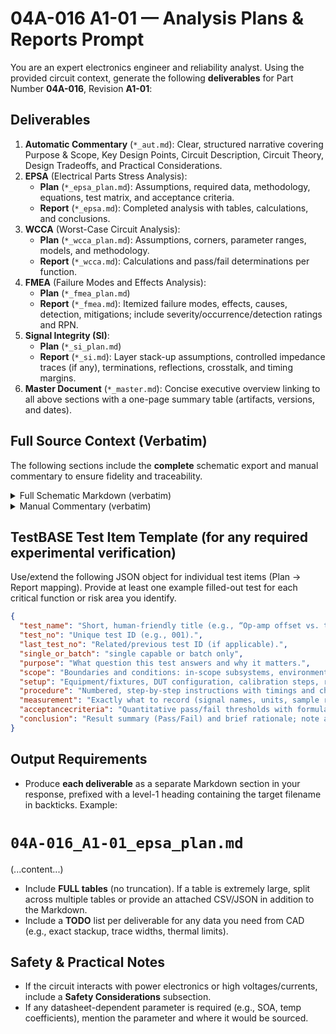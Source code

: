 # 04A-016 A1-01 — Analysis Plans & Reports Prompt
You are an expert electronics engineer and reliability analyst. Using the provided circuit context, generate the following **deliverables** for Part Number **04A-016**, Revision **A1-01**:
## Deliverables
1. **Automatic Commentary** (`*_aut.md`): Clear, structured narrative covering Purpose & Scope, Key Design Points, Circuit Description, Circuit Theory, Design Tradeoffs, and Practical Considerations.
2. **EPSA** (Electrical Parts Stress Analysis):
   - **Plan** (`*_epsa_plan.md`): Assumptions, required data, methodology, equations, test matrix, and acceptance criteria.
   - **Report** (`*_epsa.md`): Completed analysis with tables, calculations, and conclusions.
3. **WCCA** (Worst-Case Circuit Analysis):
   - **Plan** (`*_wcca_plan.md`): Assumptions, corners, parameter ranges, models, and methodology.
   - **Report** (`*_wcca.md`): Calculations and pass/fail determinations per function.
4. **FMEA** (Failure Modes and Effects Analysis):
   - **Plan** (`*_fmea_plan.md`)
   - **Report** (`*_fmea.md`): Itemized failure modes, effects, causes, detection, mitigations; include severity/occurrence/detection ratings and RPN.
5. **Signal Integrity (SI)**:
   - **Plan** (`*_si_plan.md`)
   - **Report** (`*_si.md`): Layer stack-up assumptions, controlled impedance traces (if any), terminations, reflections, crosstalk, and timing margins.
6. **Master Document** (`*_master.md`): Concise executive overview linking to all above sections with a one-page summary table (artifacts, versions, and dates).

## Full Source Context (Verbatim)
The following sections include the **complete** schematic export and manual commentary to ensure fidelity and traceability.

<details>
<summary>Full Schematic Markdown (verbatim)</summary>

```markdown
# Schematic Export (Markdown)

**ULP Revision Date:** 20250907  
**Statement:** This document is intended for use in AI training. 

# Circuit Identification

| Field            | Value |
| ---------------- | ----- |
| Part Number      | 04A-016 |
| Revision         | A1-01 |
| Title            | DIFFERENCE AMPLIFIER, DUAL SUPPLY |
| PCB Dimensions   | 50 mm x 50 mm |
| Pieces per Panel | 4 |

# Netlist (Schematic)

| Net | Part | Pad | Pin | Sheet |
|-----|------|-----|-----|-------|
| GND | P1 | 1 | GND (1) | 1 |
| GND | C1 | - | - | 1 |
| GND | C2 | - | - | 1 |
| GND | TP6 | 1 | 1 | 1 |
| GND | C4 | + | + | 1 |
| GND | C3 | + | + | 1 |
| GND | R4 | 2 | 2 | 1 |
| GND | R7 | 2 | 2 | 1 |
| GND | R6 | 1 | 1 | 1 |
| IN+ | TP2 | 1 | 1 | 1 |
| IN+ | R2 | 2 | 2 | 1 |
| IN+ | P1 | 5 | IN+ (5) | 1 |
| IN- | R1 | 2 | 2 | 1 |
| IN- | TP1 | 1 | 1 | 1 |
| IN- | P1 | 4 | IN- (4) | 1 |
| OUT | R3 | 2 | 2 | 1 |
| OUT | U1 | OUT | OUT | 1 |
| OUT | C5 | + | + | 1 |
| OUT | TP8 | 1 | 1 | 1 |
| OUT | R5 | 1 | 1 | 1 |
| OUTPUT | R5 | 2 | 2 | 1 |
| OUTPUT | TP9 | 1 | 1 | 1 |
| OUTPUT | P1 | 6 | OUT (6) | 1 |
| UNUSED+ | U1 | +IN | +IN | 1 |
| UNUSED+ | R6 | 2 | 2 | 1 |
| V+ | P1 | 2 | V+ (2) | 1 |
| V+ | C1 | + | + | 1 |
| V+ | C2 | + | + | 1 |
| V+ | U1 | V+ | V+ | 1 |
| V+ | TP5 | 1 | 1 | 1 |
| V- | TP7 | 1 | 1 | 1 |
| V- | P1 | 3 | V- (3) | 1 |
| V- | U1 | V- | V- | 1 |
| V- | C3 | - | - | 1 |
| V- | C4 | - | - | 1 |
| VFBUNUSED | U1 | OUT | OUT | 1 |
| VFBUNUSED | U1 | -IN | -IN | 1 |
| VFBUNUSED | R7 | 1 | 1 | 1 |
| VN | R3 | 1 | 1 | 1 |
| VN | U1 | -IN | -IN | 1 |
| VN | C5 | - | - | 1 |
| VN | R1 | 1 | 1 | 1 |
| VN | TP3 | 1 | 1 | 1 |
| VP | U1 | +IN | +IN | 1 |
| VP | R4 | 1 | 1 | 1 |
| VP | TP4 | 1 | 1 | 1 |
| VP | R2 | 1 | 1 | 1 |

# Partlist (Schematic)

| REF DES | PART TYPE | VALUE / DESCRIPTION |
|---------|-----------|---------------------|
| C1 | Capacitor |  |
| C2 | Capacitor |  |
| C3 | Capacitor |  |
| C4 | Capacitor |  |
| C5 | Capacitor |  |
| P1 | Connector (plug) |  |
| R1 | Resistor |  |
| R2 | Resistor |  |
| R3 | Resistor |  |
| R4 | Resistor |  |
| R5 | Resistor |  |
| R6 | Resistor |  |
| R7 | Resistor |  |
| TP1 | Test point |  |
| TP2 | Test point |  |
| TP3 | Test point |  |
| TP4 | Test point |  |
| TP5 | Test point |  |
| TP6 | Test point |  |
| TP7 | Test point |  |
| TP8 | Test point |  |
| TP9 | Test point |  |
| U1 | Integrated circuit / Opto |  |

# Pinout Description Table, P1  

| Pin | Label | Notes |
|-----|-------|-------|
| 1 | GND |  |
| 2 | V+ |  |
| 3 | V- |  |
| 4 | IN- |  |
| 5 | IN+ |  |
| 6 | OUT |  |
```
</details>


<details>
<summary>Manual Commentary (verbatim)</summary>

```markdown
# Manual Commentary (Markdown)

## Revision History

| Revision | Date       | Change Summary  |
| -------- | ---------- | --------------- |
| -        | 2025-09-09 | Initial release |

## Circuit Description

**Diff network (R1–R4 main arms, R3 feedback to –IN, R5 output/load, R6/R7 bias bleeds):**

- Use precision pairs **4.99–49.9 kΩ (0.1%)**; start at **10 kΩ**.
    
- **R5 49.9–1 kΩ** depending on desired output impedance and cable drive (22–100 Ω if used purely as Rout).
    
- Trade-offs: absolute values set noise/current; matching sets CMRR.
    

**Output/comp (C5 from OUT to –IN/VN):**

- **10–47 pF** typical to tame peaking with long leads.
    

**Decoupling (C1–C4):** 0.1 µF + 4.7–10 µF on each rail (±V).

**Op-amp:** dual-supply allows bipolar swing; pick Vos < 100 µV if you need accurate subtraction; GBP ≥ (gain × fmax × 10).
```
</details>

## TestBASE Test Item Template (for any required experimental verification)
Use/extend the following JSON object for individual test items (Plan → Report mapping). Provide at least one example filled-out test for each critical function or risk area you identify.

```json
{
  "test_name": "Short, human-friendly title (e.g., “Op-amp offset vs. temperature”).",
  "test_no": "Unique test ID (e.g., 001).",
  "last_test_no": "Related/previous test ID (if applicable).",
  "single_or_batch": "single capable or batch only",
  "purpose": "What question this test answers and why it matters.",
  "scope": "Boundaries and conditions: in-scope subsystems, environments, ranges.",
  "setup": "Equipment/fixtures, DUT configuration, calibration steps, references.",
  "procedure": "Numbered, step-by-step instructions with timings and checkpoints.",
  "measurement": "Exactly what to record (signal names, units, sample rate, instruments/channels).",
  "acceptancecriteria": "Quantitative pass/fail thresholds with formulas or limits (include tolerances).",
  "conclusion": "Result summary (Pass/Fail) and brief rationale; note anomalies or follow-ups."
}
```
## Output Requirements
- Produce **each deliverable** as a separate Markdown section in your response, prefixed with a level-1 heading containing the target filename in backticks. Example:

# `04A-016_A1-01_epsa_plan.md`
(...content...)

- Include **FULL tables** (no truncation). If a table is extremely large, split across multiple tables or provide an attached CSV/JSON in addition to the Markdown.
- Include a **TODO** list per deliverable for any data you need from CAD (e.g., exact stackup, trace widths, thermal limits).
## Safety & Practical Notes
- If the circuit interacts with power electronics or high voltages/currents, include a **Safety Considerations** subsection.
- If any datasheet-dependent parameter is required (e.g., SOA, temp coefficients), mention the parameter and where it would be sourced.
